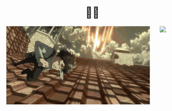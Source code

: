 
<h1 align="center"> 👋😆</h1>
 <div align="center" width:"100%" background="pink">
   <img src="https://github.com/sunface/sunface/blob/master/assets/ferris.gif" align="right" width="15%"/>
</div>
<div align="center">
  <img src="https://github.com/FanFanicon/FanFanicon/blob/main/%E5%85%B5%E9%95%BF.webp" width:"500px" alt="header"/>
</div>


